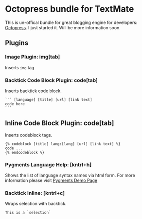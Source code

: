 # Octopress bundle for TextMate

This is un-offical bundle for great blogging engine for developers: 
[Octopress](http://octopress.org/). I just started it. Will be more 
information soon.

## Plugins
### Image Plugin: img[tab]
Inserts `img` tag

### Backtick Code Block Plugin: code[tab]
Inserts backtick code block.

    ``` [language] [title] [url] [link text]
    code here
    ```

## Inline Code Block Plugin: code[tab]
Inserts codeblock tags.

    {% codeblock [title] lang:[lang] [url] [link text] %}
    code ...
    {% endcodeblock %}

### Pygments Language Help: [kntrl+h]
Shows the list of language syntax names via html form. For more information 
please visit [Pygments Demo Page](http://pygments.org/demo/)

### Backtick Inline: [kntrl+c]
Wraps selection with backtick.

    This is a `selection`


